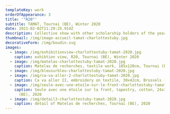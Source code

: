 ```yaml
---
templateKey: work
orderOfAppearance: 3
title: '"R20"'
subtitle: TAMAT, Tournai (BE), Winter 2020
date: 2021-02-02T11:29:25.914Z
description: Collective show with other scholarship holders of the year 2020
thumbnail: /img/image-accueil-tamat-charlottestuby.jpg
decorativeForm: /img/boudin.svg
images:
  - image: /img/exhibitionview-charlottestuby-tamat-2020.jpg
    caption: exhibtion view, R20, Tournai (BE), Winter 2020
  - image: /img/matelas-charlottestuby-tamat-2020.jpg
    caption: Matelas de recherches, textile work, 185x120cm, Tournai (BE), 2020
  - image: /img/bleusurbleu-charlottestuby-tamat-2020.jpg
  - image: /img/ca-va-aller-2-charlottestuby-tamat-2020.jpg
    caption: Ca va aller II, embroidery on textile, 30x42cm, Brussels (BE), 2020
  - image: /img/seule-avec-une-etoile-sur-le-front-charlottestuby-tamat-2020.jpg
    caption: Seule avec une étoile sur la front, tapestry, cotton, 24x35cm, Brussels
      (BE), 2020
  - image: /img/detail3-charlottestuby-tamat-2020.jpg
    caption: detail of Matelas de recherches, Tournai (BE), 2020
---
```

